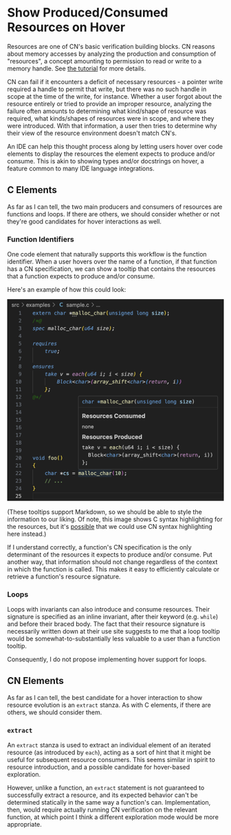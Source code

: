 # Show Produced/Consumed Resources on Hover

Resources are one of CN's basic verification building blocks. CN reasons about
memory accesses by analyzing the production and consumption of "resources", a
concept amounting to permission to read or write to a memory handle. See [the
tutorial](https://rems-project.github.io/cn-tutorial/#_pointers_and_simple_ownership)
for more details.

CN can fail if it encounters a deficit of necessary resources - a pointer write
required a handle to permit that write, but there was no such handle in scope at
the time of the write, for instance. Whether a user forgot about the resource
entirely or tried to provide an improper resource, analyzing the failure often
amounts to determining what kind/shape of resource was required, what
kinds/shapes of resources were in scope, and where they were introduced. With
that information, a user then tries to determine why their view of the resource
environment doesn't match CN's.

An IDE can help this thought process along by letting users hover over code
elements to display the resources the element expects to produce and/or consume.
This is akin to showing types and/or docstrings on hover, a feature common to
many IDE language integrations.


## C Elements

As far as I can tell, the two main producers and consumers of resources are
functions and loops. If there are others, we should consider whether or not
they're good candidates for hover interactions as well.

### Function Identifiers

One code element that naturally supports this workflow is the function
identifier. When a user hovers over the name of a function, if that function has
a CN specification, we can show a tooltip that contains the resources that a
function expects to produce and/or consume.

Here's an example of how this could look:

![](./0001-resource-hover/fn-id-hover.png)

(These tooltips support Markdown, so we should be able to style the information
to our liking. Of note, this image shows C syntax highlighting for the
resources, but it's
[possible](https://stackoverflow.com/questions/75903579/how-to-add-custom-language-syntax-highlighter-to-markdown-code-block-in-vscode)
that we could use CN syntax highlighting here instead.)

If I understand correctly, a function's CN specification is the only determinant
of the resources it expects to produce and/or consume. Put another way, that
information should not change regardless of the context in which the function is
called. This makes it easy to efficiently calculate or retrieve a function's
resource signature.


### Loops

Loops with invariants can also introduce and consume resources. Their signature
is specified as an inline invariant, after their keyword (e.g. `while`) and
before their braced body. The fact that their resource signature is necessarily
written down at their use site suggests to me that a loop tooltip would be
somewhat-to-substantially less valuable to a user than a function tooltip.

Consequently, I do not propose implementing hover support for loops.


## CN Elements

As far as I can tell, the best candidate for a hover interaction to show
resource evolution is an `extract` stanza. As with C elements, if there are
others, we should consider them.

### `extract`

An `extract` stanza is used to extract an individual element of an iterated
resource (as introduced by `each`), acting as a sort of hint that it might be
useful for subsequent resource consumers. This seems similar in spirit to
resource introduction, and a possible candidate for hover-based exploration.

However, unlike a function, an `extract` statement is not guaranteed to
successfully extract a resource, and its expected behavior can't be determined
statically in the same way a function's can. Implementation, then, would require
actually running CN verification on the relevant function, at which point I
think a different exploration mode would be more appropriate.
